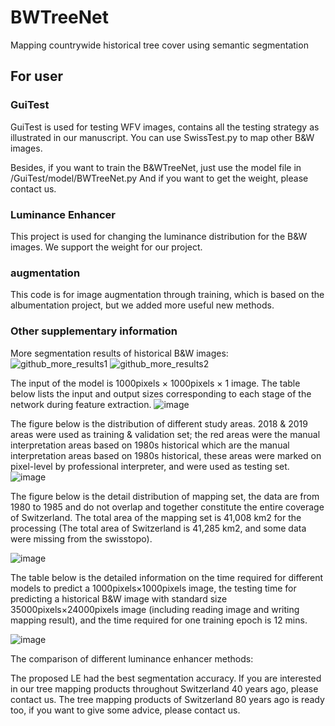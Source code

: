 # BWTreeNet
Mapping countrywide historical tree cover using semantic segmentation

## For user

### GuiTest
GuiTest is used for testing WFV images, contains all the testing strategy as illustrated in our manuscript.
You can use SwissTest.py to map other B&W images.

Besides, if you want to train the B&WTreeNet, just use the model file in /GuiTest/model/BWTreeNet.py
And if you want to get the weight, please contact us.

### Luminance Enhancer
This project is  used for changing the luminance distribution for the B&W images.
We support the weight for our project.

### augmentation
This code is for image augmentation through training, which is based on the albumentation project, but we added more useful new methods.

### Other supplementary information
More segmentation results of historical B&W images:
![github_more_results1](https://github.com/user-attachments/assets/8eca446a-57f3-4d7f-8052-67f8fbc0b61d)
![github_more_results2](https://github.com/user-attachments/assets/ad9c34a0-23a3-44ce-9b0f-251ff9b3202e)

The input of the model is 1000pixels × 1000pixels × 1 image. The table below lists the input and output sizes corresponding to each stage of the network during feature extraction. 
![image](https://github.com/user-attachments/assets/c5ffaced-071d-4951-a1a5-94a0d607e286)


The figure below is the distribution of different study areas. 
2018 \& 2019 areas were used as training & validation set; the red areas were the manual interpretation areas based on 1980s historical which are the manual interpretation areas based on 1980s historical, these areas were marked on pixel-level by professional interpreter, and were used as testing set.
![image](https://github.com/user-attachments/assets/20d0fbdf-15a0-4b6a-ba64-480c853addc8)

The figure below is the detail distribution of mapping set, the data are from 1980 to 1985 and do not overlap and together constitute the entire
coverage of Switzerland. The total area of the mapping set is 41,008 km2 for the processing (The total area of Switzerland is 41,285 km2, and some data were missing from the swisstopo).

![image](https://github.com/user-attachments/assets/656e0260-1dcc-4cc0-8b8f-eb7937e547a3)

The table below is the detailed information on the time required for different models to predict a 1000pixels×1000pixels image, the testing time for predicting a historical B&W image with standard size 35000pixels×24000pixels image (including reading image and writing mapping result), and the time required for one training epoch is 12 mins. 

![image](https://github.com/user-attachments/assets/723bf18d-83c9-49d6-951b-172a146cc5fd)

The comparison of different luminance enhancer methods:

The proposed LE had the best segmentation accuracy.
If you are interested in our tree mapping products throughout Switzerland 40 years ago, please contact us.
The tree mapping products of Switzerland 80 years ago is ready too, if you want to give some advice, please contact us.
